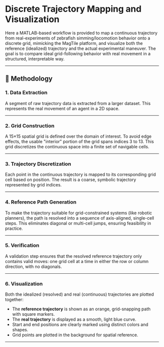 # Discrete Trajectory Mapping and Visualization

Here a MATLAB-based workflow is provided to map a continuous trajectory from real-experiments of zebrafish simming/locomotion behavior onto a discrete grid, mimicking the MagTile platform, and visualize both the reference (idealized) trajectory and the actual experimental maneuver. The goal is to compare ideal grid-following behavior with real movement in a structured, interpretable way.

---

## 🧠 Methodology

### 1. **Data Extraction**
A segment of raw trajectory data is extracted from a larger dataset. This represents the real movement of an agent in a 2D space.

---

### 2. **Grid Construction**
A 15×15 spatial grid is defined over the domain of interest. To avoid edge effects, the usable "interior" portion of the grid spans indices 3 to 13. This grid discretizes the continuous space into a finite set of navigable cells.

---

### 3. **Trajectory Discretization**
Each point in the continuous trajectory is mapped to its corresponding grid cell based on position. The result is a coarse, symbolic trajectory represented by grid indices.

---

### 4. **Reference Path Generation**
To make the trajectory suitable for grid-constrained systems (like robotic planners), the path is resolved into a sequence of axis-aligned, single-cell steps. This eliminates diagonal or multi-cell jumps, ensuring feasibility in practice.

---

### 5. **Verification**
A validation step ensures that the resolved reference trajectory only contains valid moves: one grid cell at a time in either the row or column direction, with no diagonals.

---

### 6. **Visualization**
Both the idealized (resolved) and real (continuous) trajectories are plotted together:
- The **reference trajectory** is shown as an orange, grid-snapping path with square markers.
- The **real trajectory** is displayed as a smooth, light blue curve.
- Start and end positions are clearly marked using distinct colors and shapes.
- Grid points are plotted in the background for spatial reference.

---

